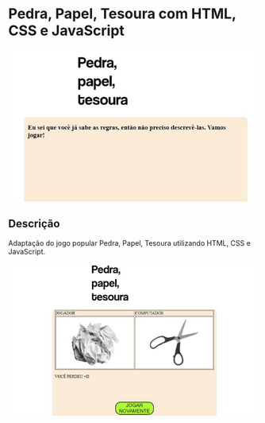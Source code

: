 # Pedra, Papel, Tesoura com HTML, CSS e JavaScript

![Tela incial](./tela_inicial.jpg)

## Descrição
Adaptação do jogo popular Pedra, Papel, Tesoura utilizando HTML, CSS e JavaScript.

![Tela em uma jogada](./jogada.JPG)
